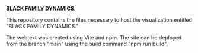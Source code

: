 **BLACK FAMILY DYNAMICS.** <br>

This repository contains the files necessary to host the visualization entitled "BLACK FAMILY DYNAMICS."

The webtext was created using Vite and npm. The site can be deployed from the branch "main" using the build command "npm run build".

